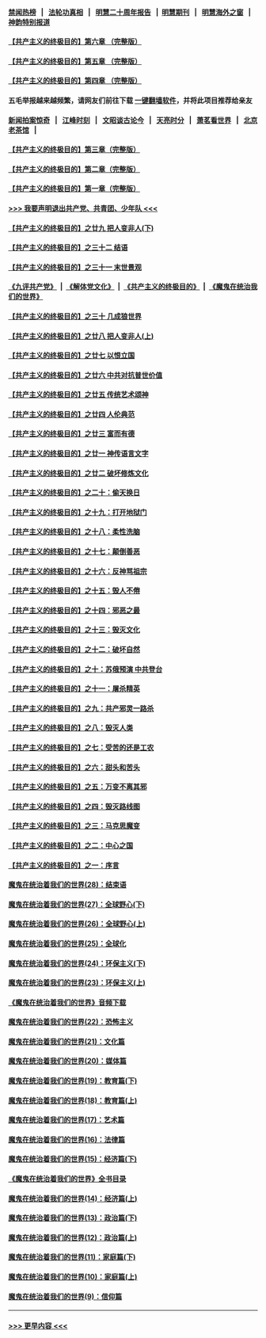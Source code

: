 #### [禁闻热榜](热点新闻.md?=0)  &nbsp;&nbsp;|&nbsp;&nbsp; [法轮功真相](https://github.com/gfw-breaker/truth/blob/master/README.md?=0) &nbsp;&nbsp;|&nbsp;&nbsp; [明慧二十周年报告](https://github.com/gfw-breaker/mh-reports/blob/master/README.md?=0) &nbsp;&nbsp;|&nbsp;&nbsp;[明慧期刊](https://github.com/gfw-breaker/mh-qikan) &nbsp;&nbsp;|&nbsp;&nbsp; [明慧海外之窗](https://github.com/gfw-breaker/mh-news/blob/master/README.md?=0) &nbsp;&nbsp;|&nbsp;&nbsp; [神韵特别报道](https://github.com/gfw-breaker/mh-news/blob/master/shenyun.md?=0)
#### [【共产主义的终极目的】第六章 （完整版）](../pages/nsc422/n11428913.md?t=02240631) 
#### [【共产主义的终极目的】第五章 （完整版）](../pages/nsc422/n11428912.md?t=02240631) 
#### [【共产主义的终极目的】第四章 （完整版）](../pages/nsc422/n11428907.md?t=02240631) 
#### 五毛举报越来越频繁，请网友们前往下载 [一键翻墙软件](https://github.com/gfw-breaker/ssr-accounts)，并将此项目推荐给亲友
#### [新闻拍案惊奇](https://github.com/gfw-breaker/banned-news/blob/master/pages/link4.md) &nbsp;&nbsp;|&nbsp;&nbsp; [江峰时刻](https://github.com/gfw-breaker/banned-news/blob/master/pages/link4.md) &nbsp;&nbsp;|&nbsp;&nbsp; [文昭谈古论今](https://github.com/gfw-breaker/banned-news/blob/master/pages/link4.md) &nbsp;&nbsp;|&nbsp;&nbsp; [天亮时分](https://github.com/gfw-breaker/banned-news/blob/master/pages/link4.md) &nbsp;&nbsp;|&nbsp;&nbsp; [萧茗看世界](https://github.com/gfw-breaker/banned-news/blob/master/pages/link4.md) &nbsp;&nbsp;|&nbsp;&nbsp; [北京老茶馆](https://github.com/gfw-breaker/banned-news/blob/master/pages/link4.md) &nbsp;&nbsp;|&nbsp;&nbsp; 
#### [【共产主义的终极目的】第三章（完整版）](../pages/nsc422/n11428848.md?t=02240631) 
#### [【共产主义的终极目的】第二章（完整版）](../pages/nsc422/n11428831.md?t=02240631) 
#### [【共产主义的终极目的】第一章（完整版）](../pages/nsc422/n11417651.md?t=02240631) 
#### [>>> 我要声明退出共产党、共青团、少年队 <<<](https://github.com/begood0513/goodnews/blob/master/quit/letter.md) 
#### [【共产主义的终极目的】之廿九 把人变非人(下)](../pages/nsc422/n11344140.md?t=02240631) 
#### [【共产主义的终极目的】之三十二 结语](../pages/nsc422/n11360535.md?t=02240631) 
#### [【共产主义的终极目的】之三十一 末世景观](../pages/nsc422/n11351129.md?t=02240631) 
#### [《九评共产党》](https://github.com/begood0513/9ping.md/blob/master/README.md) &nbsp;|&nbsp; [《解体党文化》](../../../../jtdwh.md/blob/master/README.md)  &nbsp;|&nbsp; [《共产主义的终极目的》](../../../../gczydzjmd.md/blob/master/README.md) &nbsp;|&nbsp; [《魔鬼在统治我们的世界》](../../../../mgztzwmdsj.md/blob/master/README.md) 
#### [【共产主义的终极目的】之三十 几成狼世界](../pages/nsc422/n11348280.md?t=02240631) 
#### [【共产主义的终极目的】之廿八 把人变非人(上)](../pages/nsc422/n11340492.md?t=02240631) 
#### [【共产主义的终极目的】之廿七 以恨立国](../pages/nsc422/n11336944.md?t=02240631) 
#### [【共产主义的终极目的】之廿六 中共对抗普世价值](../pages/nsc422/n11324785.md?t=02240631) 
#### [【共产主义的终极目的】之廿五 传统艺术颂神](../pages/nsc422/n11296396.md?t=02240631) 
#### [【共产主义的终极目的】之廿四 人伦典范](../pages/nsc422/n11296397.md?t=02240631) 
#### [【共产主义的终极目的】之廿三 富而有德](../pages/nsc422/n11283598.md?t=02240631) 
#### [【共产主义的终极目的】之廿一 神传语言文字](../pages/nsc422/n11263265.md?t=02240631) 
#### [【共产主义的终极目的】之廿二 破坏修炼文化](../pages/nsc422/n11245728.md?t=02240631) 
#### [【共产主义的终极目的】之二十：偷天换日](../pages/nsc422/n11238846.md?t=02240631) 
#### [【共产主义的终极目的】之十九：打开地狱门](../pages/nsc422/n11206376.md?t=02240631) 
#### [【共产主义的终极目的】之十八：柔性洗脑](../pages/nsc422/n11199994.md?t=02240631) 
#### [【共产主义的终极目的】之十七：颠倒善恶](../pages/nsc422/n11179782.md?t=02240631) 
#### [【共产主义的终极目的】之十六：反神骂祖宗](../pages/nsc422/n11166798.md?t=02240631) 
#### [【共产主义的终极目的】之十五：毁人不倦](../pages/nsc422/n11166792.md?t=02240631) 
#### [【共产主义的终极目的】之十四：邪恶之最](../pages/nsc422/n11150249.md?t=02240631) 
#### [【共产主义的终极目的】之十三：毁灭文化](../pages/nsc422/n11135227.md?t=02240631) 
#### [【共产主义的终极目的】之十二：破坏自然](../pages/nsc422/n11135214.md?t=02240631) 
#### [【共产主义的终极目的】之十：苏俄预演 中共登台](../pages/nsc422/n11118424.md?t=02240631) 
#### [【共产主义的终极目的】之十一：屠杀精英](../pages/nsc422/n11118442.md?t=02240631) 
#### [【共产主义的终极目的】之九：共产邪灵一路杀](../pages/nsc422/n11114139.md?t=02240631) 
#### [【共产主义的终极目的】之八：毁灭人类](../pages/nsc422/n11108503.md?t=02240631) 
#### [【共产主义的终极目的】之七：受苦的还是工农](../pages/nsc422/n11101809.md?t=02240631) 
#### [【共产主义的终极目的】之六：甜头和苦头](../pages/nsc422/n11096971.md?t=02240631) 
#### [【共产主义的终极目的】之五：万变不离其邪](../pages/nsc422/n11091285.md?t=02240631) 
#### [【共产主义的终极目的】之四：毁灭路线图](../pages/nsc422/n11086284.md?t=02240631) 
#### [【共产主义的终极目的】之三：马克思魔变](../pages/nsc422/n11061941.md?t=02240631) 
#### [【共产主义的终极目的】之二：中心之国](../pages/nsc422/n11047728.md?t=02240631) 
#### [【共产主义的终极目的】之一：序言](../pages/nsc422/n11086077.md?t=02240631) 
#### [魔鬼在统治着我们的世界(28)：结束语](../pages/nsc422/n10936246.md?t=02240631) 
#### [魔鬼在统治着我们的世界(27)：全球野心(下)](../pages/nsc422/n10928319.md?t=02240631) 
#### [魔鬼在统治着我们的世界(26)：全球野心(上)](../pages/nsc422/n10900318.md?t=02240631) 
#### [魔鬼在统治着我们的世界(25)：全球化](../pages/nsc422/n10788205.md?t=02240631) 
#### [魔鬼在统治着我们的世界(24)：环保主义(下)](../pages/nsc422/n10695307.md?t=02240631) 
#### [魔鬼在统治着我们的世界(23)：环保主义(上)](../pages/nsc422/n10688613.md?t=02240631) 
#### [《魔鬼在统治着我们的世界》音频下载](../pages/nsc422/n10635553.md?t=02240631) 
#### [魔鬼在统治着我们的世界(22)：恐怖主义](../pages/nsc422/n10614727.md?t=02240631) 
#### [魔鬼在统治着我们的世界(21)：文化篇](../pages/nsc422/n10597706.md?t=02240631) 
#### [魔鬼在统治着我们的世界(20)：媒体篇](../pages/nsc422/n10586579.md?t=02240631) 
#### [魔鬼在统治着我们的世界(19)：教育篇(下)](../pages/nsc422/n10564808.md?t=02240631) 
#### [魔鬼在统治着我们的世界(18)：教育篇(上)](../pages/nsc422/n10526970.md?t=02240631) 
#### [魔鬼在统治着我们的世界(17)：艺术篇](../pages/nsc422/n10499093.md?t=02240631) 
#### [魔鬼在统治着我们的世界(16)：法律篇](../pages/nsc422/n10485969.md?t=02240631) 
#### [魔鬼在统治着我们的世界(15)：经济篇(下)](../pages/nsc422/n10469975.md?t=02240631) 
#### [《魔鬼在统治着我们的世界》全书目录](../pages/nsc422/n10464261.md?t=02240631) 
#### [魔鬼在统治着我们的世界(14)：经济篇(上)](../pages/nsc422/n10457370.md?t=02240631) 
#### [魔鬼在统治着我们的世界(13)：政治篇(下)](../pages/nsc422/n10448270.md?t=02240631) 
#### [魔鬼在统治着我们的世界(12)：政治篇(上)](../pages/nsc422/n10444576.md?t=02240631) 
#### [魔鬼在统治着我们的世界(11)：家庭篇(下)](../pages/nsc422/n10440961.md?t=02240631) 
#### [魔鬼在统治着我们的世界(10)：家庭篇(上)](../pages/nsc422/n10435448.md?t=02240631) 
#### [魔鬼在统治着我们的世界(9)：信仰篇](../pages/nsc422/n10432159.md?t=02240631) 

----
#### [ >>> 更早内容 <<< ](../indexes/nsc422-earlier.md)
